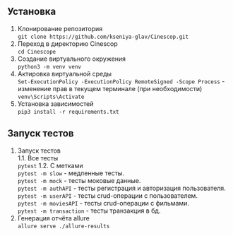 ## Установка
1. Клонирование репозитория  
```git clone https://github.com/kseniya-glav/Cinescop.git```
2. Переход в директорию Cinescop  
```cd Cinescope```
3. Создание виртуального окружения  
```python3 -m venv venv```
4. Актировка виртуальной среды  
```Set-ExecutionPolicy -ExecutionPolicy RemoteSigned -Scope Process``` - изменение прав в текущем терминале (при необходимости)
```venv\Scripts\Activate```
5. Установка зависимостей  
```pip3 install -r requirements.txt```  
    
## Запуск тестов
1. Запуск тестов  
1.1. Все тесты  
```pytest```
1.2. С метками  
```pytest -m slow``` - медленные тесты.  
```pytest -m mock``` - тесты моковые данные.  
```pytest -m authAPI``` - тесты регистрация и авторизация пользователя.  
```pytest -m userAPI``` -  тесты crud-операции с пользователем.  
```pytest -m moviesAPI``` - тесты crud-операции с фильмами.  
```pytest -m transaction``` - тесты транзакция в бд.  
2. Генерация отчёта allure  
```allure serve ./allure-results```  